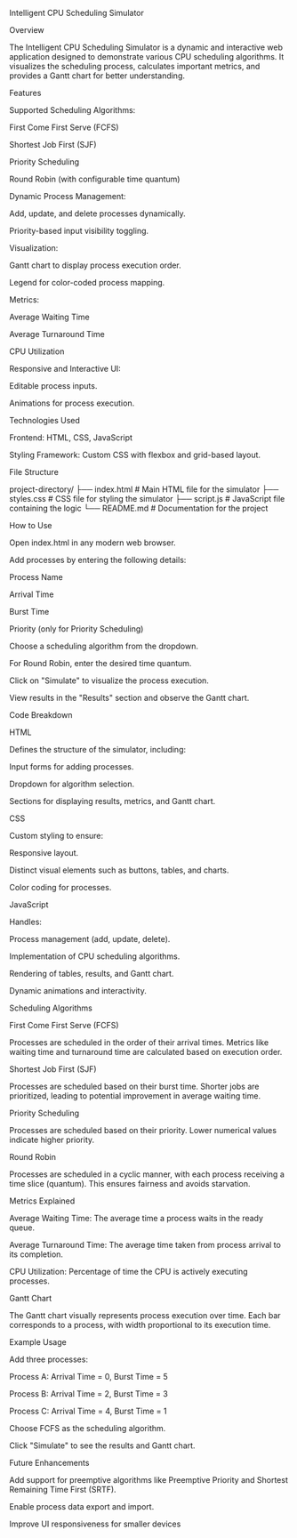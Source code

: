 Intelligent CPU Scheduling Simulator

Overview

The Intelligent CPU Scheduling Simulator is a dynamic and interactive web application designed to demonstrate various CPU scheduling algorithms. It visualizes the scheduling process, calculates important metrics, and provides a Gantt chart for better understanding.

Features

Supported Scheduling Algorithms:

First Come First Serve (FCFS)

Shortest Job First (SJF)

Priority Scheduling

Round Robin (with configurable time quantum)

Dynamic Process Management:

Add, update, and delete processes dynamically.

Priority-based input visibility toggling.

Visualization:

Gantt chart to display process execution order.

Legend for color-coded process mapping.

Metrics:

Average Waiting Time

Average Turnaround Time

CPU Utilization

Responsive and Interactive UI:

Editable process inputs.

Animations for process execution.

Technologies Used

Frontend: HTML, CSS, JavaScript

Styling Framework: Custom CSS with flexbox and grid-based layout.

File Structure

project-directory/
├── index.html       # Main HTML file for the simulator
├── styles.css       # CSS file for styling the simulator
├── script.js        # JavaScript file containing the logic
└── README.md        # Documentation for the project

How to Use

Open index.html in any modern web browser.

Add processes by entering the following details:

Process Name

Arrival Time

Burst Time

Priority (only for Priority Scheduling)

Choose a scheduling algorithm from the dropdown.

For Round Robin, enter the desired time quantum.

Click on "Simulate" to visualize the process execution.

View results in the "Results" section and observe the Gantt chart.

Code Breakdown

HTML

Defines the structure of the simulator, including:

Input forms for adding processes.

Dropdown for algorithm selection.

Sections for displaying results, metrics, and Gantt chart.

CSS

Custom styling to ensure:

Responsive layout.

Distinct visual elements such as buttons, tables, and charts.

Color coding for processes.

JavaScript

Handles:

Process management (add, update, delete).

Implementation of CPU scheduling algorithms.

Rendering of tables, results, and Gantt chart.

Dynamic animations and interactivity.

Scheduling Algorithms

First Come First Serve (FCFS)

Processes are scheduled in the order of their arrival times. Metrics like waiting time and turnaround time are calculated based on execution order.

Shortest Job First (SJF)

Processes are scheduled based on their burst time. Shorter jobs are prioritized, leading to potential improvement in average waiting time.

Priority Scheduling

Processes are scheduled based on their priority. Lower numerical values indicate higher priority.

Round Robin

Processes are scheduled in a cyclic manner, with each process receiving a time slice (quantum). This ensures fairness and avoids starvation.

Metrics Explained

Average Waiting Time: The average time a process waits in the ready queue.

Average Turnaround Time: The average time taken from process arrival to its completion.

CPU Utilization: Percentage of time the CPU is actively executing processes.

Gantt Chart

The Gantt chart visually represents process execution over time. Each bar corresponds to a process, with width proportional to its execution time.

Example Usage

Add three processes:

Process A: Arrival Time = 0, Burst Time = 5

Process B: Arrival Time = 2, Burst Time = 3

Process C: Arrival Time = 4, Burst Time = 1

Choose FCFS as the scheduling algorithm.

Click "Simulate" to see the results and Gantt chart.

Future Enhancements

Add support for preemptive algorithms like Preemptive Priority and Shortest Remaining Time First (SRTF).

Enable process data export and import.

Improve UI responsiveness for smaller devices
